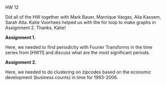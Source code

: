 HW 12

Did all of the HW together with Mark Bauer, Manrique Vargas, Alia Kassem, Sarah Aita. 
Katie Voorhees helped us with the for loop to make graphs in Assignment 2. Thanks, Katie! 


**Assignment 1.** 

Here, we needed to find periodicity with Fourier Transforms in the time series from [HW11] and discuss what are the most significant periods.


**Assignment 2.**

Here, we needed to do clustering on zipcodes based on the economic development (business counts) in time for 1993-2006.